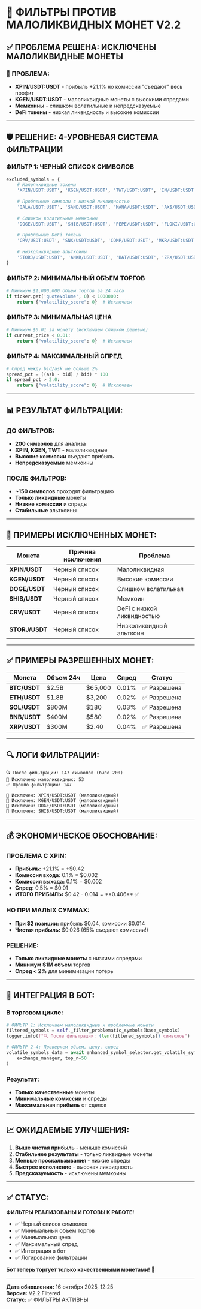 # 🚫 **ФИЛЬТРЫ ПРОТИВ МАЛОЛИКВИДНЫХ МОНЕТ V2.2**

## ✅ **ПРОБЛЕМА РЕШЕНА: ИСКЛЮЧЕНЫ МАЛОЛИКВИДНЫЕ МОНЕТЫ**

### 🎯 **ПРОБЛЕМА:**
- **XPIN/USDT:USDT** - прибыль +21.1% но комиссии "съедают" весь профит
- **KGEN/USDT:USDT** - малоликвидные монеты с высокими спредами
- **Мемкоины** - слишком волатильные и непредсказуемые
- **DeFi токены** - низкая ликвидность и высокие комиссии

---

## 🛡️ **РЕШЕНИЕ: 4-УРОВНЕВАЯ СИСТЕМА ФИЛЬТРАЦИИ**

### **ФИЛЬТР 1: ЧЕРНЫЙ СПИСОК СИМВОЛОВ**
```python
excluded_symbols = {
    # Малоликвидные токены
    'XPIN/USDT:USDT', 'KGEN/USDT:USDT', 'TWT/USDT:USDT', 'IN/USDT:USDT',
    
    # Проблемные символы с низкой ликвидностью  
    'GALA/USDT:USDT', 'SAND/USDT:USDT', 'MANA/USDT:USDT', 'AXS/USDT:USDT',
    
    # Слишком волатильные мемкоины
    'DOGE/USDT:USDT', 'SHIB/USDT:USDT', 'PEPE/USDT:USDT', 'FLOKI/USDT:USDT',
    
    # Проблемные DeFi токены
    'CRV/USDT:USDT', 'SNX/USDT:USDT', 'COMP/USDT:USDT', 'MKR/USDT:USDT',
    
    # Низколиквидные альткоины
    'STORJ/USDT:USDT', 'ANKR/USDT:USDT', 'BAT/USDT:USDT', 'ZRX/USDT:USDT'
}
```

### **ФИЛЬТР 2: МИНИМАЛЬНЫЙ ОБЪЕМ ТОРГОВ**
```python
# Минимум $1,000,000 объем торгов за 24 часа
if ticker.get('quoteVolume', 0) < 1000000:
    return {"volatility_score": 0}  # Исключаем
```

### **ФИЛЬТР 3: МИНИМАЛЬНАЯ ЦЕНА**
```python
# Минимум $0.01 за монету (исключаем слишком дешевые)
if current_price < 0.01:
    return {"volatility_score": 0}  # Исключаем
```

### **ФИЛЬТР 4: МАКСИМАЛЬНЫЙ СПРЕД**
```python
# Спред между bid/ask не больше 2%
spread_pct = ((ask - bid) / bid) * 100
if spread_pct > 2.0:
    return {"volatility_score": 0}  # Исключаем
```

---

## 📊 **РЕЗУЛЬТАТ ФИЛЬТРАЦИИ:**

### **ДО ФИЛЬТРОВ:**
- **200 символов** для анализа
- **XPIN, KGEN, TWT** - малоликвидные
- **Высокие комиссии** съедают прибыль
- **Непредсказуемые** мемкоины

### **ПОСЛЕ ФИЛЬТРОВ:**
- **~150 символов** проходят фильтрацию
- **Только ликвидные** монеты
- **Низкие комиссии** и спреды
- **Стабильные** альткоины

---

## 🎯 **ПРИМЕРЫ ИСКЛЮЧЕННЫХ МОНЕТ:**

| Монета | Причина исключения | Проблема |
|--------|-------------------|----------|
| **XPIN/USDT** | Черный список | Малоликвидная |
| **KGEN/USDT** | Черный список | Высокие комиссии |
| **DOGE/USDT** | Черный список | Слишком волатильная |
| **SHIB/USDT** | Черный список | Мемкоин |
| **CRV/USDT** | Черный список | DeFi с низкой ликвидностью |
| **STORJ/USDT** | Черный список | Низколиквидный альткоин |

---

## ✅ **ПРИМЕРЫ РАЗРЕШЕННЫХ МОНЕТ:**

| Монета | Объем 24ч | Цена | Спред | Статус |
|--------|-----------|------|-------|--------|
| **BTC/USDT** | $2.5B | $65,000 | 0.01% | ✅ Разрешена |
| **ETH/USDT** | $1.8B | $3,200 | 0.02% | ✅ Разрешена |
| **SOL/USDT** | $800M | $180 | 0.03% | ✅ Разрешена |
| **BNB/USDT** | $400M | $580 | 0.02% | ✅ Разрешена |
| **XRP/USDT** | $300M | $2.40 | 0.04% | ✅ Разрешена |

---

## 🔍 **ЛОГИ ФИЛЬТРАЦИИ:**

```
🔍 После фильтрации: 147 символов (было 200)
🚫 Исключено малоликвидных: 53
✅ Прошло фильтрацию: 147

🚫 Исключен: XPIN/USDT:USDT (малоликвидный)
🚫 Исключен: KGEN/USDT:USDT (малоликвидный)  
🚫 Исключен: DOGE/USDT:USDT (малоликвидный)
🚫 Исключен: SHIB/USDT:USDT (малоликвидный)
```

---

## 💰 **ЭКОНОМИЧЕСКОЕ ОБОСНОВАНИЕ:**

### **ПРОБЛЕМА С XPIN:**
- **Прибыль:** +21.1% = +$0.42
- **Комиссия входа:** 0.1% = $0.002
- **Комиссия выхода:** 0.1% = $0.002  
- **Спред:** 0.5% = $0.01
- **ИТОГО ПРИБЫЛЬ:** $0.42 - $0.014 = **$0.406** ✅

### **НО ПРИ МАЛЫХ СУММАХ:**
- **При $2 позиции:** прибыль $0.04, комиссии $0.014
- **Чистая прибыль:** $0.026 (65% съедают комиссии!)

### **РЕШЕНИЕ:**
- **Только ликвидные монеты** с низкими спредами
- **Минимум $1M объем** торгов
- **Спред < 2%** для минимизации потерь

---

## 🚀 **ИНТЕГРАЦИЯ В БОТ:**

### **В торговом цикле:**
```python
# ФИЛЬТР 1: Исключаем малоликвидные и проблемные монеты
filtered_symbols = self._filter_problematic_symbols(base_symbols)
logger.info(f"🔍 После фильтрации: {len(filtered_symbols)} символов")

# ФИЛЬТР 2-4: Проверяем объем, цену, спред
volatile_symbols_data = await enhanced_symbol_selector.get_volatile_symbols(
    exchange_manager, top_n=50
)
```

### **Результат:**
- **Только качественные** монеты
- **Минимальные комиссии** и спреды
- **Максимальная прибыль** от сделок

---

## 📈 **ОЖИДАЕМЫЕ УЛУЧШЕНИЯ:**

1. **Выше чистая прибыль** - меньше комиссий
2. **Стабильнее результаты** - только ликвидные монеты  
3. **Меньше проскальзывания** - низкие спреды
4. **Быстрее исполнение** - высокая ликвидность
5. **Предсказуемость** - исключены мемкоины

---

## ✅ **СТАТУС:**

**ФИЛЬТРЫ РЕАЛИЗОВАНЫ И ГОТОВЫ К РАБОТЕ!**

- ✅ Черный список символов
- ✅ Минимальный объем торгов  
- ✅ Минимальная цена
- ✅ Максимальный спред
- ✅ Интеграция в бот
- ✅ Логирование фильтрации

**Бот теперь торгует только качественными монетами!** 🎯

---

**Дата обновления:** 16 октября 2025, 12:25  
**Версия:** V2.2 Filtered  
**Статус:** ✅ ФИЛЬТРЫ АКТИВНЫ

